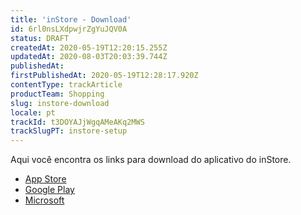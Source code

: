 ```yaml
---
title: 'inStore - Download'
id: 6rl0nsLXdpwjrZgYuJQV0A
status: DRAFT
createdAt: 2020-05-19T12:20:15.255Z
updatedAt: 2020-08-03T20:03:39.744Z
publishedAt: 
firstPublishedAt: 2020-05-19T12:28:17.920Z
contentType: trackArticle
productTeam: Shopping
slug: instore-download
locale: pt
trackId: t3DOYAJjWgqAMeAKq2MWS
trackSlugPT: instore-setup
---
```


Aqui você encontra os links para download do aplicativo do inStore.

- [App Store](https://itunes.apple.com/us/app/vtex-instore/id1100390867?ls=1&mt=8)
- [Google Play](https://play.google.com/store/apps/details?id=com.vtex.instore&pcampaignid=MKT-Other-global-all-co-prtnr-py-PartBadge-Mar2515-1)
- [Microsoft](https://s3.amazonaws.com/vtex-instore/electron/stable/VTEX%20inStore%20Setup%201.1.24.exe)
